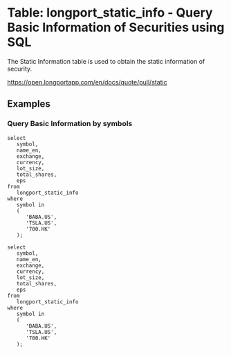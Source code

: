 # Table: longport_static_info - Query Basic Information of Securities using SQL

The Static Information table is used to obtain the static information of security.

https://open.longportapp.com/en/docs/quote/pull/static

## Examples

### Query Basic Information by symbols

```sql+postgres
select
   symbol,
   name_en,
   exchange,
   currency,
   lot_size,
   total_shares,
   eps
from
   longport_static_info
where
   symbol in
   (
      'BABA.US',
      'TSLA.US',
      '700.HK'
   );
```

```sql+sqlite
select
   symbol,
   name_en,
   exchange,
   currency,
   lot_size,
   total_shares,
   eps
from
   longport_static_info
where
   symbol in
   (
      'BABA.US',
      'TSLA.US',
      '700.HK'
   );
```
